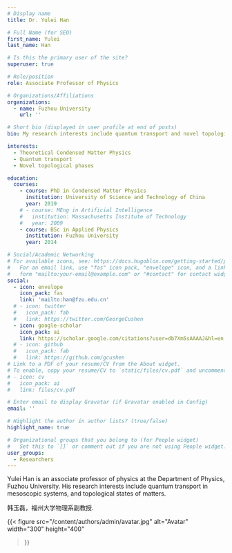 ```yaml
---
# Display name
title: Dr. Yulei Han

# Full Name (for SEO)
first_name: Yulei
last_name: Han

# Is this the primary user of the site?
superuser: true

# Role/position
role: Associate Professor of Physics

# Organizations/Affiliations
organizations:
  - name: Fuzhou University
    url: ''

# Short bio (displayed in user profile at end of posts)
bio: My research interests include quantum transport and novel topological phases in theoretical condensed matter physics.

interests:
  - Theoretical Condensed Matter Physics
  - Quantum transport
  - Novel topological phases

education:
  courses:
    - course: PhD in Condensed Matter Physics
      institution: University of Science and Technology of China
      year: 2019
    # - course: MEng in Artificial Intelligence
    #   institution: Massachusetts Institute of Technology
    #   year: 2009
    - course: BSc in Applied Physics
      institution: Fuzhou University
      year: 2014

# Social/Academic Networking
# For available icons, see: https://docs.hugoblox.com/getting-started/page-builder/#icons
#   For an email link, use "fas" icon pack, "envelope" icon, and a link in the
#   form "mailto:your-email@example.com" or "#contact" for contact widget.
social:
  - icon: envelope
    icon_pack: fas
    link: 'mailto:han@fzu.edu.cn'
  # - icon: twitter
  #   icon_pack: fab
  #   link: https://twitter.com/GeorgeCushen
  - icon: google-scholar
    icon_pack: ai
    link: https://scholar.google.com/citations?user=db7Xm5sAAAAJ&hl=en
  # - icon: github
  #   icon_pack: fab
  #   link: https://github.com/gcushen
# Link to a PDF of your resume/CV from the About widget.
# To enable, copy your resume/CV to `static/files/cv.pdf` and uncomment the lines below.
# - icon: cv
#   icon_pack: ai
#   link: files/cv.pdf

# Enter email to display Gravatar (if Gravatar enabled in Config)
email: ''

# Highlight the author in author lists? (true/false)
highlight_name: true

# Organizational groups that you belong to (for People widget)
#   Set this to `[]` or comment out if you are not using People widget.
user_groups:
  - Researchers
---
```


Yulei Han is an associate professor of physics at the Department of Physics, Fuzhou University. His research interests include quantum transport in mesoscopic systems, and topological states of matters.

韩玉磊，福州大学物理系副教授.


{{< figure
  src="/content/authors/admin/avatar.jpg"
  alt="Avatar"
  width="300"
  height="400"
  >}}